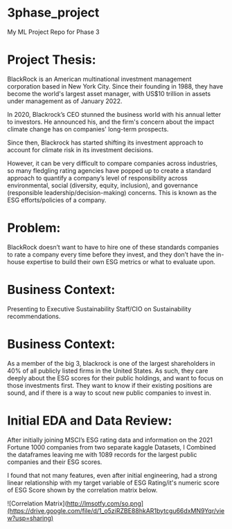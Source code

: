 # 3phase_project
My ML Project Repo for Phase 3

# Project Thesis:

BlackRock is an American multinational investment management corporation based in New York City. Since their founding in 1988, they have become the world's largest asset manager, with US$10 trillion in assets under management as of January 2022.

In 2020, Blackrock’s CEO stunned the business world with his annual letter to investors. He announced his, and the firm's concern about the impact climate change has on companies' long-term prospects.

Since then, Blackrock has started shifting its investment approach to account for climate risk in its investment decisions.

However, it can be very difficult to compare companies across industries, so many fledgling rating agencies have popped up to create a standard approach to quantify a company’s level of responsibility across environmental, social (diversity, equity, inclusion), and governance (responsible leadership/decision-making) concerns. This is known as the ESG efforts/policies of a company.

# Problem:
BlackRock doesn’t want to have to hire one of these standards companies to rate a company every time before they invest, and they don’t have the in-house expertise to build their own ESG metrics or what to evaluate upon. 

# Business Context:
Presenting to Executive Sustainability Staff/CIO on Sustainability recommendations.

# Business Context:
As a member of the big 3, blackrock is one of the largest shareholders in 40% of all publicly listed firms in the United States. As such, they care deeply about the ESG scores for their public holdings, and want to focus on those investments first. They want to know if their existing positions are sound, and if there is a way to scout new public companies to invest in.

# Initial EDA and Data Review:
After initially joining MSCI’s ESG rating data and information on the 2021 Fortune 1000 companies from two separate kaggle Datasets, I Combined the dataframes leaving me with 1089 records for the largest public companies and their ESG scores.

I found that not many features, even after initial engineering, had a strong linear relationship with my target variable of ESG Rating/it's numeric score of ESG Score shown by the correlation matrix below.

![Correlation Matrix](http://lmsotfy.com/so.png](https://drive.google.com/file/d/1_o5ziRZBE88hkAR1bytcgu66dxMN9Yqr/view?usp=sharing)
